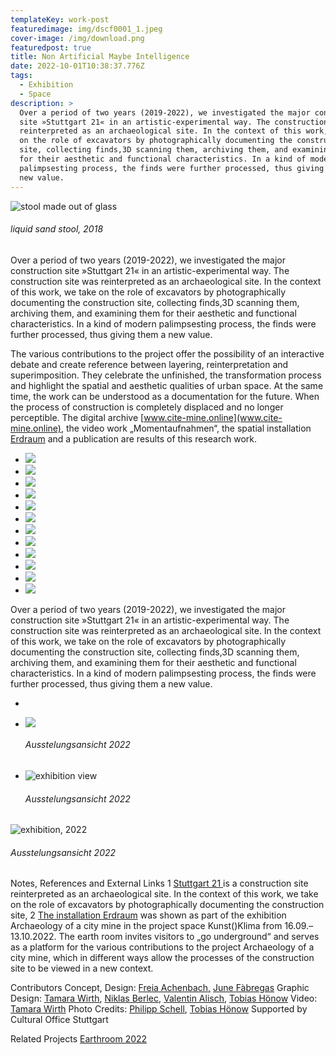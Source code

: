 ```yaml
---
templateKey: work-post
featuredimage: img/dscf0001_1.jpeg
cover-image: /img/download.png
featuredpost: true
title: Non Artificial Maybe Intelligence
date: 2022-10-01T10:38:37.776Z
tags:
  - Exhibition
  - Space
description: >
  Over a period of two years (2019-2022), we investigated the major construction
  site »Stuttgart 21« in an artistic-experimental way. The construction site was
  reinterpreted as an archaeological site. In the context of this work, we take
  on the role of excavators by photographically documenting the construction
  site, collecting finds,3D scanning them, archiving them, and examining them
  for their aesthetic and functional characteristics. In a kind of modern
  palimpsesting process, the finds were further processed, thus giving them a
  new value.
---
```

![stool made out of glass](/img/dscf0001_1.jpeg "liquid sand stool, 2018")

###### liquid sand stool, 2018

Over a period of two years (2019-2022), we investigated the major construction site »Stuttgart 21« in an artistic-experimental way. The construction site was reinterpreted as an archaeological site. In the context of this work, we take on the role of excavators by photographically documenting the construction site, collecting finds,3D scanning them, archiving them, and examining them for their aesthetic and functional characteristics. In a kind of modern palimpsesting process, the finds were further processed, thus giving them a new value.

The various contributions to the project offer the possibility of an interactive debate and create reference between layering, reinterpretation and superimposition. They celebrate the unfinished, the transformation process and highlight the spatial and aesthetic qualities of urban space. At the same time, the work can be understood as a documentation for the future. When the process of construction is completely displaced and no longer perceptible. The digital archive [www.cite-mine.online](www.cite-mine.online), the video work „Momentaufnahmen“, the spatial installation [Erdraum](www.cite-mine.online) and a publication are results of this research work.

* ![](/img/2019_10_r1-04836-0008_1.jpeg)
* ![](/img/2019_10_r1-04836-0017_1.jpeg)
* ![](/img/2019_10_r1-04836-0018_1.jpeg)
* ![](/img/2019_10_r1-04879-0010_1.jpeg)
* ![](/img/2019_10_r1-04880-027a_1.jpeg)
* ![](/img/2021_05_r1-00174-004a_1.jpeg)
* ![](/img/2021_10_r1-04287-025a_1.jpeg)
* ![](/img/img_1123_1.jpeg)
* ![](/img/img_1126_1.jpeg)
* ![](/img/r1-04288-027a_1.jpeg)
* ![](/img/r1-04288-028a_1.jpeg)
* ![](/img/r1-04288-029a_1.jpeg)

Over a period of two years (2019-2022), we investigated the major construction site »Stuttgart 21« in an artistic-experimental way. The construction site was reinterpreted as an archaeological site. In the context of this work, we take on the role of excavators by photographically documenting the construction site, collecting finds,3D scanning them, archiving them, and examining them for their aesthetic and functional characteristics. In a kind of modern palimpsesting process, the finds were further processed, thus giving them a new value.

*
* ![](/img/dscf0034_1.jpeg)

  ###### Ausstelungsansicht 2022
* ![exhibition view](/img/dscf0037_1.jpeg "exhibition, 2022")

  ###### Ausstelungsansicht 2022

![exhibition, 2022](/img/besucherinnen_brāhha_00904_1.jpeg "exhibition, 2022")

###### Ausstelungsansicht 2022

Notes, References and External Links
1 [Stuttgart 21 ](https://www.bahnprojekt-stuttgart-ulm.de/aktuell/)is a construction site reinterpreted as an archaeological site. In the context of this work, we take on the role of excavators by photographically documenting the construction site, 
2 [The installation Erdraum](https://www.google.com/search?q=The+installation+Erdraum&rlz=1C5CHFA_enDE1032DE1035&oq=The+installation+Erdraum&aqs=chrome..69i57j69i64.575j0j7&sourceid=chrome&ie=UTF-8) was shown as part of the exhibition Archaeology of a city mine in the project space Kunst()Klima from 16.09.–13.10.2022.
The earth room invites visitors to „go underground“ and serves as a platform for the various contributions to the project Archaeology of a city mine, which in different ways allow the processes of the construction site to be viewed in a new context. 

Contributors
Concept, Design: [Freia Achenbach,](https://freia-achenbach.com/) [June Fàbregas](https://www.google.com/)
Graphic Design: [Tamara Wirth](https://www.google.com/), [Niklas Berlec](https://www.google.com/), [Valentin Alisch](https://www.google.com/), [Tobias Hönow](https://www.google.com/)
Video: [Tamara Wirth](https://www.google.com/)
Photo Credits: [Philipp Schell](https://www.google.com/), [Tobias Hönow](https://www.google.com/)
Supported by Cultural Office Stuttgart

Related Projects
[Earthroom 2022](https://anima-ona.netlify.app/work/2023-06-27-liquid-sandstone-stool/)
